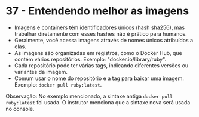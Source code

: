 # 37 - Entendendo melhor as imagens

- Imagens e containers têm identificadores únicos (hash sha256), mas trabalhar diretamente com esses hashes não é prático para humanos.
- Geralmente, você acessa imagens através de nomes únicos atribuídos a elas.
- As imagens são organizadas em registros, como o Docker Hub, que contém vários repositórios. Exemplo: "docker.io/library/ruby".
- Cada repositório pode ter várias tags, indicando diferentes versões ou variantes da imagem.
- Comum usar o nome do repositório e a tag para baixar uma imagem. Exemplo: `docker pull ruby:latest`.

Observação: No exemplo mencionado, a sintaxe antiga `docker pull ruby:latest` foi usada. O instrutor menciona que a sintaxe nova será usada no console.

